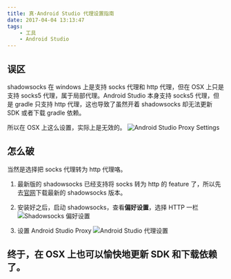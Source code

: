 ```yaml
---
title: 真·Android Studio 代理设置指南
date: 2017-04-04 13:13:47
tags:
	- 工具
	- Android Studio
---
```


## 误区

shadowsocks 在 windows 上是支持 socks 代理和 http 代理，但在 OSX 上只是支持 socks5 代理，属于局部代理。Android Studio 本身支持 socks5 代理，但是 gradle 只支持 http 代理，这也导致了虽然开着 shadowsocks 却无法更新 SDK 或者下载 gradle 依赖。

所以在 OSX 上这么设置，实际上是无效的。
![Android Studio Proxy Settings](https://hellovass-blog-1257365569.cos.ap-shanghai.myqcloud.com/Android%20Studio%20Proxy.jpg)

<!-- more -->

## 怎么破

当然是选择把 socks 代理转为 http 代理咯。

1. 最新版的 shadowsocks 已经支持将 socks 转为 http 的 feature 了，所以先去[官网](https://github.com/shadowsocks/ShadowsocksX-NG)下载最新的 shadowsocks 版本。

2. 安装好之后，启动 shadowsocks，查看**偏好设置**，选择 HTTP 一栏
![Shadowsocks 偏好设置](https://hellovass-blog-1257365569.cos.ap-shanghai.myqcloud.com/Shadowsocks%20%E5%81%8F%E5%A5%BD%E8%AE%BE%E7%BD%AE.jpg)

3. 设置 Android Studio Proxy
![Android Studio 代理设置](https://hellovass-blog-1257365569.cos.ap-shanghai.myqcloud.com/Android%20Studio%E4%BB%A3%E7%90%86%E8%AE%BE%E7%BD%AE.jpg)

## 终于，在 OSX 上也可以愉快地更新 SDK 和下载依赖了。


